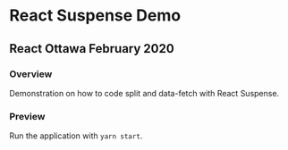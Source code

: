 # React Suspense Demo
## React Ottawa February 2020

### Overview
Demonstration on how to code split and data-fetch with React Suspense.

### Preview
Run the application with `yarn start`.